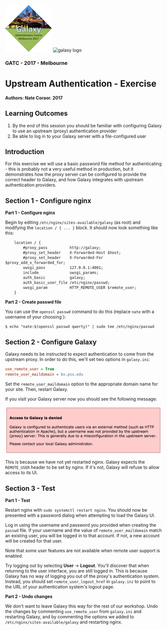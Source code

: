 ![GATC Logo](../../docs/shared-images/gatc2017_logo_150.png) ![galaxy logo](../../docs/shared-images/galaxy_logo_25percent_transparent.png)

### GATC - 2017 - Melbourne

# Upstream Authentication - Exercise

#### Authors: Nate Coraor. 2017

## Learning Outcomes

1. By the end of this session you should be familiar with configuring Galaxy to use an upstream (proxy) authentication provider
2. Be able to log in to your Galaxy server with a file-configured user

## Introduction

For this exercise we will use a basic password file method for authenticating - this is probably not a very useful method in production, but it demonstrates how the proxy server can be configured to provide the correct header to Galaxy, and how Galaxy integrates with upstream authentication providers.

## Section 1 - Configure nginx

**Part 1 - Configure nginx**

Begin by editing `/etc/nginx/sites-available/galaxy` (as root) and modifying the `location / { ... }` block. It should now look something like this:

```nginx
    location / {
        #proxy_pass          http://galaxy;
        #proxy_set_header    X-Forwarded-Host $host;
        #proxy_set_header    X-Forwarded-For  $proxy_add_x_forwarded_for;
        uwsgi_pass           127.0.0.1:4001;
        include              uwsgi_params;
        auth_basic           galaxy;
        auth_basic_user_file /etc/nginx/passwd;
        uwsgi_param          HTTP_REMOTE_USER $remote_user;
    }
```

**Part 2 - Create passwd file**

You can use the `openssl passwd` command to do this (replace `nate` with a username of your choosing`):

```console
$ echo "nate:$(openssl passwd qwerty)" | sudo tee /etc/nginx/passwd
```

## Section 2 - Configure Galaxy

Galaxy needs to be instructed to expect authentication to come from the upstream proxy. In order to do this, we'll set two options in `galaxy.ini`:

```ini
use_remote_user = True
remote_user_maildomain = bx.psu.edu
```

Set the `remote_user_maildomain` option to the appropriate domain name for your site. Then, restart Galaxy.

If you visit your Galaxy server now you should see the following message:

![access denied message](images/access_denied.png)

This is because we have not yet restarted nginx. Galaxy expects the `REMOTE_USER` header to be set by nginx. If it's not, Galaxy will refuse to allow access to its UI.

## Section 3 - Test

**Part 1 - Test**

Restart nginx with `sudo systemctl restart nginx`. You should now be presented with a password dialog when attempting to load the Galaxy UI.

Log in using the username and password you provided when creating the `passwd` file. If your username and the value of `remote_user_maildomain` match an existing user, you will be logged in to that account. If not, a new account will be created for that user.

Note that some user features are not available when remote user support is enabled.

Try logging out by selecting **User** -> **Logout**. You'll discover that when returning to the user interface, you are still logged in. This is because Galaxy has no way of logging you out of the proxy's authentication system. Instead, you should set `remote_user_logout_href` in `galaxy.ini` to point to the URL of your authentication system's logout page.

**Part 2 - Undo changes**

We don't want to leave Galaxy this way for the rest of our workshop. Undo the changes by commenting `use_remote_user` from `galaxy.ini` and restarting Galaxy, and by commenting the options we added to `/etc/nginx/sites-available/galaxy` and restarting nginx.
